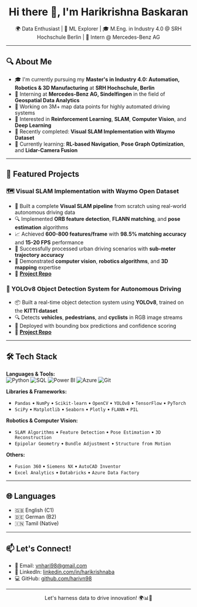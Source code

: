 <h1 align="center">Hi there 👋, I'm Harikrishna Baskaran</h1>
<p align="center">
🌍 Data Enthusiast | 🧠 ML Explorer | 
🎓 M.Eng. in Industry 4.0 @ SRH Hochschule Berlin | 💼 Intern @ Mercedes-Benz AG  
</p>

---

## 🔍 About Me
- 🎓 I'm currently pursuing my **Master's in Industry 4.0: Automation, Robotics & 3D Manufacturing** at **SRH Hochschule, Berlin**  
- 💼 Interning at **Mercedes-Benz AG, Sindelfingen** in the field of **Geospatial Data Analytics**  
- 🚗 Working on 3M+ map data points for highly automated driving systems  
- 🤖 Interested in **Reinforcement Learning**, **SLAM**, **Computer Vision**, and **Deep Learning**  
- 🧪 Recently completed: **Visual SLAM Implementation with Waymo Dataset**  
- 🌱 Currently learning: **RL-based Navigation**, **Pose Graph Optimization**, and **Lidar-Camera Fusion**  

---

## 🚀 Featured Projects

### 🗺️ Visual SLAM Implementation with Waymo Open Dataset
- 🎯 Built a complete **Visual SLAM pipeline** from scratch using real-world autonomous driving data
- 🔍 Implemented **ORB feature detection**, **FLANN matching**, and **pose estimation** algorithms
- 📈 Achieved **600-800 features/frame** with **98.5% matching accuracy** and **15-20 FPS** performance
- 🌆 Successfully processed urban driving scenarios with **sub-meter trajectory accuracy**
- 🧠 Demonstrated **computer vision**, **robotics algorithms**, and **3D mapping** expertise
- 🔗 [**Project Repo**](https://github.com/harivn98/waymo-SLAM-Implementation)

### 🎯 YOLOv8 Object Detection System for Autonomous Driving  
- 📦 Built a real-time object detection system using **YOLOv8**, trained on the **KITTI dataset**  
- 🔍 Detects **vehicles**, **pedestrians**, and **cyclists** in RGB image streams  
- 🧠 Deployed with bounding box predictions and confidence scoring  
- 🔗 [**Project Repo**](https://github.com/harivn98/object_detection_kitti_dataset)

---

## 🛠️ Tech Stack

**Languages & Tools:**  
![Python](https://img.shields.io/badge/Python-3776AB?style=flat&logo=python&logoColor=white)
![SQL](https://img.shields.io/badge/SQL-025E8C?style=flat&logo=sqlite&logoColor=white)
![Power BI](https://img.shields.io/badge/PowerBI-F2C811?style=flat&logo=powerbi&logoColor=black)
![Azure](https://img.shields.io/badge/Azure-0078D4?style=flat&logo=microsoftazure&logoColor=white)
![Git](https://img.shields.io/badge/Git-F05032?style=flat&logo=git&logoColor=white)

**Libraries & Frameworks:**  
- `Pandas` • `NumPy` • `Scikit-learn` • `OpenCV` • `YOLOv8` • `TensorFlow` • `PyTorch`
- `SciPy` • `Matplotlib` • `Seaborn` • `Plotly` • `FLANN` • `PIL`

**Robotics & Computer Vision:**
- `SLAM Algorithms` • `Feature Detection` • `Pose Estimation` • `3D Reconstruction`
- `Epipolar Geometry` • `Bundle Adjustment` • `Structure from Motion`

**Others:**  
- `Fusion 360` • `Siemens NX` • `AutoCAD Inventor`  
- `Excel Analytics` • `Databricks` • `Azure Data Factory`

---

## 🌐 Languages
- 🇬🇧 English (C1)
- 🇩🇪 German (B2)
- 🇮🇳 Tamil (Native)

---

## 📫 Let's Connect!
- 📧 Email: [vnhari98@gmail.com](mailto:vnhari98@gmail.com)  
- 💼 LinkedIn: [linkedin.com/in/harikrishnaba](https://www.linkedin.com/in/harikrishnaba/)  
- 💻 GitHub: [github.com/harivn98](https://github.com/harivn98)

---

<p align="center">Let's harness data to drive innovation! 🌍📊🧠</p>

